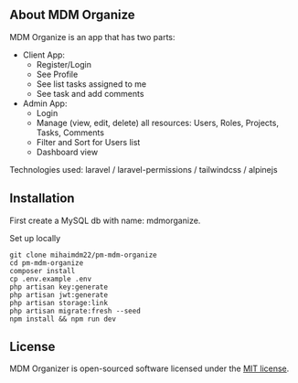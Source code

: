 ## About MDM Organize

MDM Organize is an app that has two parts:

- Client App:
  + Register/Login
  + See Profile
  + See list tasks assigned to me
  + See task and add comments
- Admin App:
  + Login
  + Manage (view, edit, delete) all resources: Users, Roles, Projects, Tasks, Comments
  + Filter and Sort for Users list
  + Dashboard view
  
Technologies used: laravel / laravel-permissions / tailwindcss / alpinejs

## Installation

First create a MySQL db with name: mdmorganize.

Set up locally

    git clone mihaimdm22/pm-mdm-organize
    cd pm-mdm-organize
    composer install
    cp .env.example .env
    php artisan key:generate
    php artisan jwt:generate 
    php artisan storage:link
    php artisan migrate:fresh --seed
    npm install && npm run dev

## License

MDM Organizer is open-sourced software licensed under the [MIT license](https://opensource.org/licenses/MIT).
